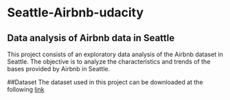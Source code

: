 # Seattle-Airbnb-udacity
## Data analysis of Airbnb data in Seattle
This project consists of an exploratory data analysis of the Airbnb dataset in Seattle. The objective is to analyze the characteristics and trends of the bases provided by Airbnb in Seattle.

##Dataset
The dataset used in this project can be downloaded at the following [link](https://www.kaggle.com/datasets/airbnb/seattle)
